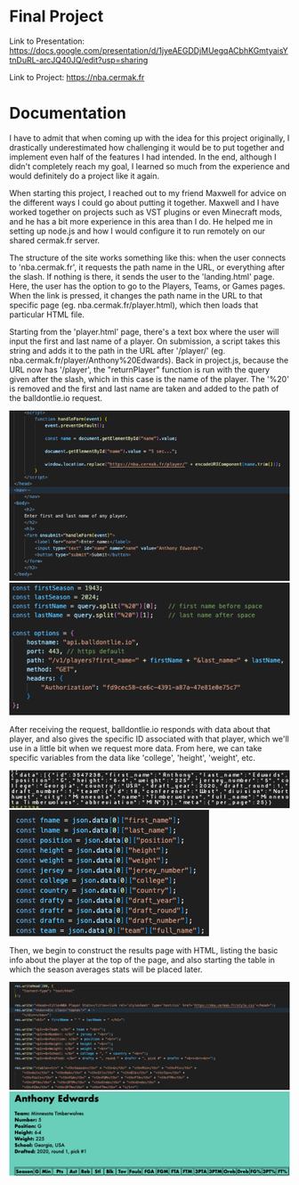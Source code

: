 # Final Project

Link to Presentation: https://docs.google.com/presentation/d/1jyeAEGDDjMUegqACbhKGmtyaisYtnDuRL-arcJQ40JQ/edit?usp=sharing

Link to Project: https://nba.cermak.fr

# Documentation

I have to admit that when coming up with the idea for this project originally, I drastically underestimated how challenging it would be to put together and implement even half of the features I had intended. In the end, although I didn't completely reach my goal, I learned so much from the experience and would definitely do a project like it again. 

When starting this project, I reached out to my friend Maxwell for advice on the different ways I could go about putting it together. Maxwell and I have worked together on projects such as VST plugins or even Minecraft mods, and he has a bit more experience in this area than I do. He helped me in setting up node.js and how I would configure it to run remotely on our shared cermak.fr server.

The structure of the site works something like this: when the user connects to 'nba.cermak.fr', it requests the path name in the URL, or everything after the slash. If nothing is there, it sends the user to the 'landing.html' page. Here, the user has the option to go to the Players, Teams, or Games pages. When the link is pressed, it changes the path name in the URL to that specific page (eg. nba.cermak.fr/player.html), which then loads that particular HTML file.

Starting from the 'player.html' page, there's a text box where the user will input the first and last name of a player. On submission, a script takes this string and adds it to the path in the URL after '/player/' (eg. nba.cermak.fr/player/Anthony%20Edwards). Back in project.js, because the URL now has '/player', the "returnPlayer" function is run with the query given after the slash, which in this case is the name of the player. The '%20' is removed and the first and last name are taken and added to the path of the balldontlie.io request.

![](img/playerform.png)
![](img/callplayer.png)

After receiving the request, balldontlie.io responds with data about that player, and also gives the specific ID associated with that player, which we'll use in a little bit when we request more data. From here, we can take specific variables from the data like 'college', 'height', 'weight', etc. 

![](img/playerinfo.png)
![](img/playerconst.png)

Then, we begin to construct the results page with HTML, listing the basic info about the player at the top of the page, and also starting the table in which the season averages stats will be placed later.

![](img/pstat1.png)
![](img/basicdata1.png)